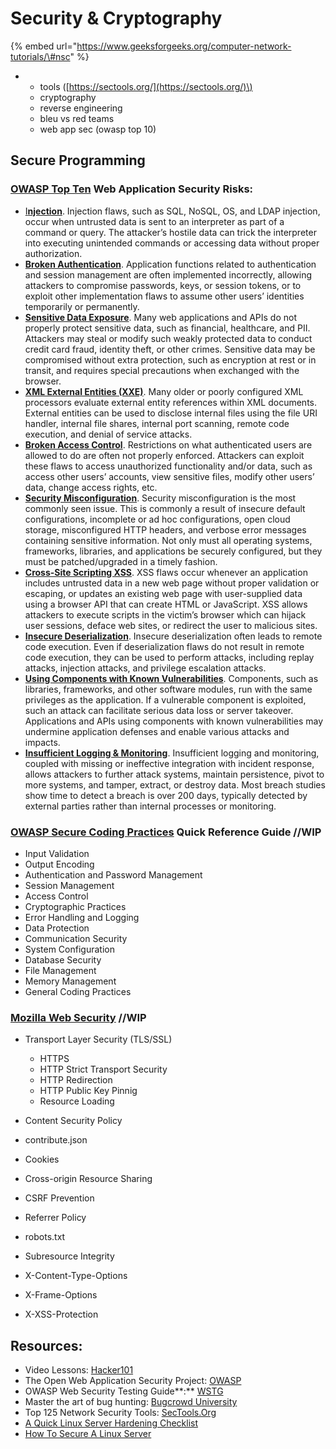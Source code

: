 # Security & Cryptography



{% embed url="https://www.geeksforgeeks.org/computer-network-tutorials/\#nsc" %}

* * tools \([https://sectools.org/](https://sectools.org/)\)
  * cryptography
  * reverse engineering
  * bleu vs red teams
  * web app sec \(owasp top 10\)

## Secure Programming

### [OWASP Top Ten](https://owasp.org/www-project-top-ten/) Web Application Security Risks: 

* [I**njection**](https://owasp.org/www-project-top-ten/2017/A1_2017-Injection). Injection flaws, such as SQL, NoSQL, OS, and LDAP injection, occur when untrusted data is sent to an interpreter as part of a command or query. The attacker’s hostile data can trick the interpreter into executing unintended commands or accessing data without proper authorization.
* [**Broken Authentication**](https://owasp.org/www-project-top-ten/2017/A2_2017-Broken_Authentication). Application functions related to authentication and session management are often implemented incorrectly, allowing attackers to compromise passwords, keys, or session tokens, or to exploit other implementation flaws to assume other users’ identities temporarily or permanently.
* [**Sensitive Data Exposure**](https://owasp.org/www-project-top-ten/2017/A3_2017-Sensitive_Data_Exposure). Many web applications and APIs do not properly protect sensitive data, such as financial, healthcare, and PII. Attackers may steal or modify such weakly protected data to conduct credit card fraud, identity theft, or other crimes. Sensitive data may be compromised without extra protection, such as encryption at rest or in transit, and requires special precautions when exchanged with the browser.
* [**XML External Entities \(XXE\)**](https://owasp.org/www-project-top-ten/2017/A4_2017-XML_External_Entities_%28XXE%29). Many older or poorly configured XML processors evaluate external entity references within XML documents. External entities can be used to disclose internal files using the file URI handler, internal file shares, internal port scanning, remote code execution, and denial of service attacks.
* [**Broken Access Control**](https://owasp.org/www-project-top-ten/2017/A5_2017-Broken_Access_Control). Restrictions on what authenticated users are allowed to do are often not properly enforced. Attackers can exploit these flaws to access unauthorized functionality and/or data, such as access other users’ accounts, view sensitive files, modify other users’ data, change access rights, etc.
* [**Security Misconfiguration**](https://owasp.org/www-project-top-ten/2017/A6_2017-Security_Misconfiguration). Security misconfiguration is the most commonly seen issue. This is commonly a result of insecure default configurations, incomplete or ad hoc configurations, open cloud storage, misconfigured HTTP headers, and verbose error messages containing sensitive information. Not only must all operating systems, frameworks, libraries, and applications be securely configured, but they must be patched/upgraded in a timely fashion.
* [**Cross-Site Scripting XSS**](https://owasp.org/www-project-top-ten/2017/A7_2017-Cross-Site_Scripting_%28XSS%29). XSS flaws occur whenever an application includes untrusted data in a new web page without proper validation or escaping, or updates an existing web page with user-supplied data using a browser API that can create HTML or JavaScript. XSS allows attackers to execute scripts in the victim’s browser which can hijack user sessions, deface web sites, or redirect the user to malicious sites.
* [**Insecure Deserialization**](https://owasp.org/www-project-top-ten/2017/A8_2017-Insecure_Deserialization). Insecure deserialization often leads to remote code execution. Even if deserialization flaws do not result in remote code execution, they can be used to perform attacks, including replay attacks, injection attacks, and privilege escalation attacks.
* [**Using Components with Known Vulnerabilities**](https://owasp.org/www-project-top-ten/2017/A9_2017-Using_Components_with_Known_Vulnerabilities). Components, such as libraries, frameworks, and other software modules, run with the same privileges as the application. If a vulnerable component is exploited, such an attack can facilitate serious data loss or server takeover. Applications and APIs using components with known vulnerabilities may undermine application defenses and enable various attacks and impacts.
* [**Insufficient Logging & Monitoring**](https://owasp.org/www-project-top-ten/2017/A10_2017-Insufficient_Logging%2526Monitoring). Insufficient logging and monitoring, coupled with missing or ineffective integration with incident response, allows attackers to further attack systems, maintain persistence, pivot to more systems, and tamper, extract, or destroy data. Most breach studies show time to detect a breach is over 200 days, typically detected by external parties rather than internal processes or monitoring.

### [OWASP Secure Coding Practices](https://owasp.org/www-project-secure-coding-practices-quick-reference-guide/migrated_content) Quick Reference Guide //WIP

* Input Validation
* Output Encoding
* Authentication and Password Management
* Session Management
* Access Control
* Cryptographic Practices
* Error Handling and Logging
* Data Protection
* Communication Security
* System Configuration
* Database Security
* File Management
* Memory Management
* General Coding Practices

### [Mozilla Web Security](https://infosec.mozilla.org/guidelines/web_security.html) //WIP

* Transport Layer Security \(TLS/SSL\)

  * HTTPS
  * HTTP Strict Transport Security
  * HTTP Redirection
  * HTTP Public Key Pinnig
  * Resource Loading

* Content Security Policy
* contribute.json
* Cookies
* Cross-origin Resource Sharing
* CSRF Prevention
* Referrer Policy
* robots.txt
* Subresource Integrity
* X-Content-Type-Options
* X-Frame-Options
* X-XSS-Protection

## Resources:

* Video Lessons: [Hacker101](https://www.hacker101.com/videos)
* The Open Web Application Security Project: [OWASP](https://owasp.org/)
* OWASP Web Security Testing Guide**:** [WSTG](https://owasp.org/www-project-web-security-testing-guide/)
* Master the art of bug hunting: [Bugcrowd University](https://github.com/bugcrowd/bugcrowd_university)
* Top 125 Network Security Tools: [SecTools.Org](https://sectools.org/)
* [A Quick Linux Server Hardening Checklist](https://securecompliance.co/linux-server-hardening-checklist/)
* [How To Secure A Linux Server](https://github.com/imthenachoman/How-To-Secure-A-Linux-Server)

### 

